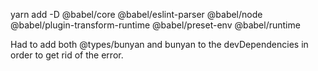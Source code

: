 yarn add -D @babel/core @babel/eslint-parser @babel/node @babel/plugin-transform-runtime @babel/preset-env @babel/runtime

Had to add both @types/bunyan and bunyan to the devDependencies in order to get rid of the error.